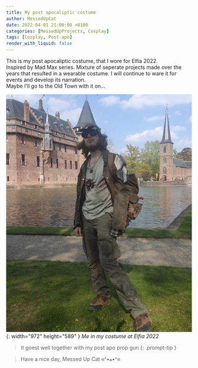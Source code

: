 ```yaml
---
title: My post apocaliptic costume
author: MessedUpCat
date: 2022-04-01 21:00:00 +0100
categories: [MessedUpProjects, Cosplay]
tags: [Cosplay, Post-apo]
render_with_liquid: false
---
```

This is my post apocaliptic costume, that I wore for Elfia 2022.<br>
Inspired by Mad Max series. Mixture of seperate projects made over the years that resulted in a wearable costume.
I will continue to ware it for events and develop its narration. <br>
Maybe I'll go to the Old Town with it on...


![Desktop View](/assets/2022-04-01-Post-apo-costume/post%20apo.jpg){: width="972" height="589" }
_Me in my costume at Elfia 2022_

> It goest well together with my post apo prop gun
{: .prompt-tip }

>Have a nice day, Messed Up Cat ฅ^•ﻌ•^ฅ
